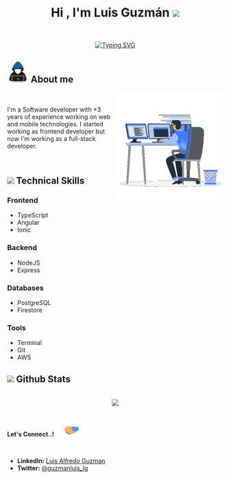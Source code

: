 
<h1 align="center">
  <b>Hi , I'm Luis Guzmán </b>
  <img src="https://media.giphy.com/media/hvRJCLFzcasrR4ia7z/giphy.gif" width="35">
</h1>

<br>

<p align="center">
  <a href="https://git.io/typing-svg"><img src="https://readme-typing-svg.herokuapp.com?font=Fira+Code&pause=1000&center=true&vCenter=true&random=false&width=435&lines=Self-taught+Software+Developer;Background+as+a+Civil+Engineer;Active+Learner%2FResearcher" alt="Typing SVG" /></a>
</p>
	
## <picture><img src = "https://github.com/0xAbdulKhalid/0xAbdulKhalid/raw/main/assets/mdImages/about_me.gif" width = 50px></picture> **About me**

<picture> <img align="right" src="https://github.com/0xAbdulKhalid/0xAbdulKhalid/raw/main/assets/mdImages/Right_Side.gif" width = 250px></picture>

<br>

I'm a Software developer with +3 years of experience working on web and mobile technologies. I started working as frontend developer but now I'm working as a full-stack developer.

<br>

## <img src="https://media2.giphy.com/media/QssGEmpkyEOhBCb7e1/giphy.gif?cid=ecf05e47a0n3gi1bfqntqmob8g9aid1oyj2wr3ds3mg700bl&rid=giphy.gif" width ="25"><b> Technical Skills</b>

<p align="center">

<h3>Frontend</h3>
  
* TypeScript
* Angular
* Ionic

<h3>Backend</h3>
  
* NodeJS
* Express

<h3>Databases</h3>

* PostgreSQL
* Firestore

<h3>Tools</h3>

* Terminal
* Git
* AWS
  
</p>

## <img src="https://media.giphy.com/media/iY8CRBdQXODJSCERIr/giphy.gif" width="35"><b> Github Stats </b>
<br>

<div align="center">
  <a href="https://github.com/luisguzmanM/">
    <img src="http://github-profile-summary-cards.vercel.app/api/cards/profile-details?username=luisguzmanM&theme=github_dark"/>
  </a>
</div>

<br>

<b>Let's Connect..!</b><img src="https://github.com/0xAbdulKhalid/0xAbdulKhalid/raw/main/assets/mdImages/handshake.gif" width ="80">

<br>

<div>
  <ul>
    <li>
      <b>LinkedIn:</b> 
      <a href="https://www.linkedin.com/in/luisalfredoguzman/" target="_blank">Luis Alfredo Guzman</a>
    </li>
    <li>
      <b>Twitter:</b> 
      <a href="https://x.com/guzmanluis_lg" target="_blank">@guzmanluis_lg</a>
    </li>
  </ul>
</div>

